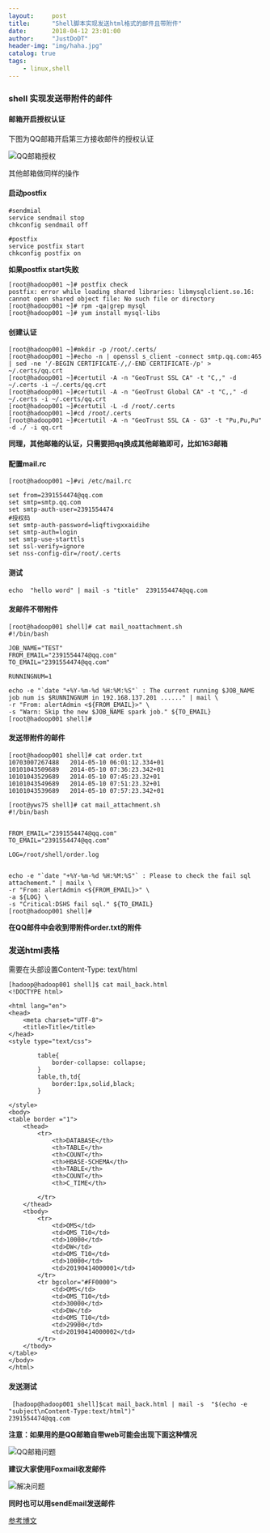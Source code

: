 ```yaml
---
layout:     post
title:      "Shell脚本实现发送html格式的邮件且带附件"
date:       2018-04-12 23:01:00
author:     "JustDoDT"
header-img: "img/haha.jpg"
catalog: true
tags:
    - linux,shell
---
```


### shell 实现发送带附件的邮件

#### 邮箱开启授权认证
下图为QQ邮箱开启第三方接收邮件的授权认证

![QQ邮箱授权](/img/shell1.png)

其他邮箱做同样的操作

#### 启动postfix
    #sendmial
    service sendmail stop
    chkconfig sendmail off
    
    #postfix
    service postfix start
    chkconfig postfix on
    
**如果postfix start失败**

    [root@hadoop001 ~]# postfix check
    postfix: error while loading shared libraries: libmysqlclient.so.16: cannot open shared object file: No such file or directory
    [root@hadoop001 ~]# rpm -qa|grep mysql
    [root@hadoop001 ~]# yum install mysql-libs

#### 创建认证

    [root@hadoop001 ~]#mkdir -p /root/.certs/
    [root@hadoop001 ~]#echo -n | openssl s_client -connect smtp.qq.com:465 | sed -ne '/-BEGIN CERTIFICATE-/,/-END CERTIFICATE-/p' > ~/.certs/qq.crt
    [root@hadoop001 ~]#certutil -A -n "GeoTrust SSL CA" -t "C,," -d ~/.certs -i ~/.certs/qq.crt
    [root@hadoop001 ~]#certutil -A -n "GeoTrust Global CA" -t "C,," -d ~/.certs -i ~/.certs/qq.crt
    [root@hadoop001 ~]#certutil -L -d /root/.certs
    [root@hadoop001 ~]#cd /root/.certs
    [root@hadoop001 ~]#certutil -A -n "GeoTrust SSL CA - G3" -t "Pu,Pu,Pu"  -d ./ -i qq.crt

**同理，其他邮箱的认证，只需要把qq换成其他邮箱即可，比如163邮箱**

#### 配置mail.rc

    [root@hadoop001 ~]#vi /etc/mail.rc
    
    set from=2391554474@qq.com
    set smtp=smtp.qq.com
    set smtp-auth-user=2391554474
    #授权码
    set smtp-auth-password=liqftivgxxaidihe
    set smtp-auth=login
    set smtp-use-starttls
    set ssl-verify=ignore
    set nss-config-dir=/root/.certs
    

#### 测试
    echo  "hello word" | mail -s "title"  2391554474@qq.com

#### 发邮件不带附件

    [root@hadoop001 shell]# cat mail_noattachment.sh 
    #!/bin/bash 
    
    JOB_NAME="TEST"
    FROM_EMAIL="2391554474@qq.com"
    TO_EMAIL="2391554474@qq.com"
    
    RUNNINGNUM=1
    
    echo -e "`date "+%Y-%m-%d %H:%M:%S"` : The current running $JOB_NAME job num is $RUNNINGNUM in 192.168.137.201 ......" | mail \
    -r "From: alertAdmin <${FROM_EMAIL}>" \
    -s "Warn: Skip the new $JOB_NAME spark job." ${TO_EMAIL}
    [root@hadoop001 shell]# 

#### 发送带附件的邮件

    [root@hadoop001 shell]# cat order.txt
    10703007267488	 2014-05-10 06:01:12.334+01
    10101043509689	 2014-05-10 07:36:23.342+01
    10101043529689	 2014-05-10 07:45:23.32+01
    10101043549689	 2014-05-10 07:51:23.32+01
    10101043539689	 2014-05-10 07:57:23.342+01

    [root@yws75 shell]# cat mail_attachment.sh 
    #!/bin/bash 
    
    
    FROM_EMAIL="2391554474@qq.com"
    TO_EMAIL="2391554474@qq.com"
    
    LOG=/root/shell/order.log
    
    
    echo -e "`date "+%Y-%m-%d %H:%M:%S"` : Please to check the fail sql attachement." | mailx \
    -r "From: alertAdmin <${FROM_EMAIL}>" \
    -a ${LOG} \
    -s "Critical:DSHS fail sql." ${TO_EMAIL}
    [root@hadoop001 shell]# 

**在QQ邮件中会收到带附件order.txt的附件**

### 发送html表格

需要在头部设置Content-Type: text/html

    [hadoop@hadoop001 shell]$ cat mail_back.html 
    <!DOCTYPE html>
    
    <html lang="en">
    <head>
        <meta charset="UTF-8">
        <title>Title</title>
    </head>
    <style type="text/css">
    
            table{
    			border-collapse: collapse;
    		}
    		table,th,td{
    			border:1px,solid,black;
    		}
    
    </style>
    <body>
    <table border ="1">
    	<thead>
    		<tr>
    			<th>DATABASE</th>
    			<th>TABLE</th>
    			<th>COUNT</th>
    			<th>HBASE-SCHEMA</th>
    			<th>TABLE</th>
    			<th>COUNT</th>
    			<th>C_TIME</th>
    		
    		</tr>
    	</thead>
    	<tbody>
    		<tr>
    			<td>OMS</td>
    			<td>OMS_T10</td>
    			<td>10000</td>
    			<td>DW</td>
    			<td>OMS_T10</td>
    			<td>10000</td>
    			<td>20190414000001</td>
    		</tr>
    		<tr bgcolor="#FF0000">
    			<td>OMS</td>
    			<td>OMS_T10</td>
    			<td>30000</td>
    			<td>DW</td>
    			<td>OMS_T10</td>
    			<td>29900</td>
    			<td>20190414000002</td>
    		</tr>
    	</tbody>
    </table>
    </body>
    </html>
   
 #### 发送测试
 
     [hadoop@hadoop001 shell]$cat mail_back.html | mail -s  "$(echo -e "subject\nContent-Type:text/html")"                       2391554474@qq.com
   
 **注意：如果用的是QQ邮箱自带web可能会出现下面这种情况**
 
 ![QQ邮箱问题](/img/shell2.png)
 
 **建议大家使用Foxmail收发邮件**
 
 ![解决问题](/img/shell3.png)

**同时也可以用sendEmail发送邮件**

[参考博文](https://my.oschina.net/u/4005872/blog/3035997)










